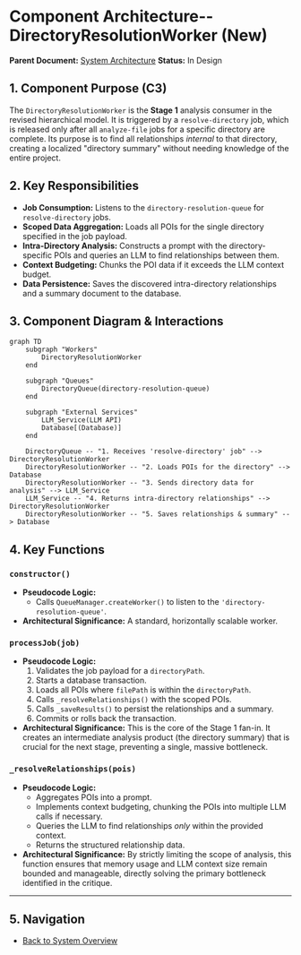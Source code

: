 # Component Architecture-- DirectoryResolutionWorker (New)

**Parent Document:** [System Architecture](./system_overview.md)
**Status:** In Design

## 1. Component Purpose (C3)

The `DirectoryResolutionWorker` is the **Stage 1** analysis consumer in the revised hierarchical model. It is triggered by a `resolve-directory` job, which is released only after all `analyze-file` jobs for a specific directory are complete. Its purpose is to find all relationships *internal* to that directory, creating a localized "directory summary" without needing knowledge of the entire project.

## 2. Key Responsibilities

-   **Job Consumption:** Listens to the `directory-resolution-queue` for `resolve-directory` jobs.
-   **Scoped Data Aggregation:** Loads all POIs for the single directory specified in the job payload.
-   **Intra-Directory Analysis:** Constructs a prompt with the directory-specific POIs and queries an LLM to find relationships between them.
-   **Context Budgeting:** Chunks the POI data if it exceeds the LLM context budget.
-   **Data Persistence:** Saves the discovered intra-directory relationships and a summary document to the database.

## 3. Component Diagram & Interactions

```mermaid
graph TD
    subgraph "Workers"
        DirectoryResolutionWorker
    end

    subgraph "Queues"
        DirectoryQueue(directory-resolution-queue)
    end
    
    subgraph "External Services"
        LLM_Service(LLM API)
        Database[(Database)]
    end

    DirectoryQueue -- "1. Receives 'resolve-directory' job" --> DirectoryResolutionWorker
    DirectoryResolutionWorker -- "2. Loads POIs for the directory" --> Database
    DirectoryResolutionWorker -- "3. Sends directory data for analysis" --> LLM_Service
    LLM_Service -- "4. Returns intra-directory relationships" --> DirectoryResolutionWorker
    DirectoryResolutionWorker -- "5. Saves relationships & summary" --> Database
```

## 4. Key Functions

### `constructor()`
-   **Pseudocode Logic:**
    -   Calls `QueueManager.createWorker()` to listen to the `'directory-resolution-queue'`.
-   **Architectural Significance:** A standard, horizontally scalable worker.

### `processJob(job)`
-   **Pseudocode Logic:**
    1.  Validates the job payload for a `directoryPath`.
    2.  Starts a database transaction.
    3.  Loads all POIs where `filePath` is within the `directoryPath`.
    4.  Calls `_resolveRelationships()` with the scoped POIs.
    5.  Calls `_saveResults()` to persist the relationships and a summary.
    6.  Commits or rolls back the transaction.
-   **Architectural Significance:** This is the core of the Stage 1 fan-in. It creates an intermediate analysis product (the directory summary) that is crucial for the next stage, preventing a single, massive bottleneck.

### `_resolveRelationships(pois)`
-   **Pseudocode Logic:**
    -   Aggregates POIs into a prompt.
    -   Implements context budgeting, chunking the POIs into multiple LLM calls if necessary.
    -   Queries the LLM to find relationships *only* within the provided context.
    -   Returns the structured relationship data.
-   **Architectural Significance:** By strictly limiting the scope of analysis, this function ensures that memory usage and LLM context size remain bounded and manageable, directly solving the primary bottleneck identified in the critique.

---

## 5. Navigation

-   [Back to System Overview](./system_overview.md)